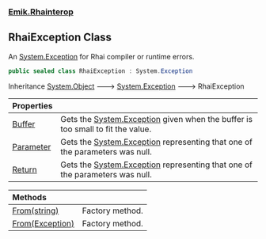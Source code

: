 ### [Emik.Rhainterop](Emik.Rhainterop.md 'Emik.Rhainterop')

## RhaiException Class

An [System.Exception](https://docs.microsoft.com/en-us/dotnet/api/System.Exception 'System.Exception') for Rhai compiler or runtime errors.

```csharp
public sealed class RhaiException : System.Exception
```

Inheritance [System.Object](https://docs.microsoft.com/en-us/dotnet/api/System.Object 'System.Object') &#129106; [System.Exception](https://docs.microsoft.com/en-us/dotnet/api/System.Exception 'System.Exception') &#129106; RhaiException

| Properties | |
| :--- | :--- |
| [Buffer](RhaiException.Buffer.md 'Emik.Rhainterop.RhaiException.Buffer') | Gets the [System.Exception](https://docs.microsoft.com/en-us/dotnet/api/System.Exception 'System.Exception') given when the buffer is too small to fit the value. |
| [Parameter](RhaiException.Parameter.md 'Emik.Rhainterop.RhaiException.Parameter') | Gets the [System.Exception](https://docs.microsoft.com/en-us/dotnet/api/System.Exception 'System.Exception') representing that one of the parameters was null. |
| [Return](RhaiException.Return.md 'Emik.Rhainterop.RhaiException.Return') | Gets the [System.Exception](https://docs.microsoft.com/en-us/dotnet/api/System.Exception 'System.Exception') representing that one of the parameters was null. |

| Methods | |
| :--- | :--- |
| [From(string)](RhaiException.From(string).md 'Emik.Rhainterop.RhaiException.From(string)') | Factory method. |
| [From(Exception)](RhaiException.From(Exception).md 'Emik.Rhainterop.RhaiException.From(System.Exception)') | Factory method. |
